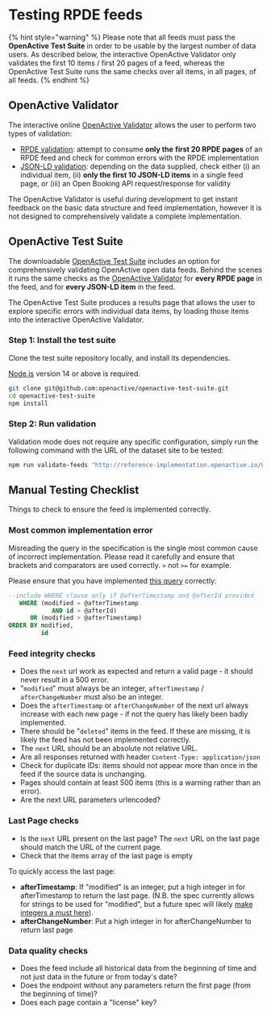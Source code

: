 # Testing RPDE feeds

{% hint style="warning" %}
Please note that all feeds must pass the **OpenActive Test Suite** in order to be usable by the largest number of data users. As described below, the interactive OpenActive Validator only validates the first 10 items / first 20 pages of a feed, whereas the OpenActive Test Suite runs the same checks over all items, in all pages, of all feeds.
{% endhint %}

## OpenActive Validator

The interactive online [OpenActive Validator](https://validator.openactive.io) allows the user to perform two types of validation:

* [RPDE validation](https://validator.openactive.io/rpde): attempt to consume **only the** **first 20 RPDE pages** of an RPDE feed and check for common errors with the RPDE implementation
* [JSON-LD validation](https://validator.openactive.io/): depending on the data supplied, check either (i) an individual item, (ii) **only the first 10 JSON-LD items** in a single feed page, or (iii) an Open Booking API request/response for validity

The OpenActive Validator is useful during development to get instant feedback on the basic data structure and feed implementation, however it is not designed to comprehensively validate a complete implementation.

## OpenActive Test Suite

The downloadable [OpenActive Test Suite](https://github.com/openactive/openactive-test-suite/) includes an option for comprehensively validating OpenActive open data feeds. Behind the scenes it runs the same checks as the [OpenActive Validator](https://validator.openactive.io/) for **every RPDE page** in the feed, and for **every JSON-LD item** in the feed.

The OpenActive Test Suite produces a results page that allows the user to explore specific errors with individual data items, by loading those items into the interactive OpenActive Validator.

### Step 1: Install the test suite

Clone the test suite repository locally, and install its dependencies.

[Node.js](https://nodejs.org/en/download/) version 14 or above is required.

```bash
git clone git@github.com:openactive/openactive-test-suite.git
cd openactive-test-suite
npm install
```

### Step 2: Run validation

Validation mode does not require any specific configuration, simply run the following command with the URL of the dataset site to be tested:

```bash
npm run validate-feeds "http://reference-implementation.openactive.io/OpenActive"
```

## Manual Testing Checklist

Things to check to ensure the feed is implemented correctly.

### Most common implementation error

Misreading the query in the specification is the single most common cause of incorrect implementation. Please read it carefully and ensure that brackets and comparators are used correctly. `>` not `>=` for example.

Please ensure that you have implemented [this query](https://www.openactive.io/realtime-paged-data-exchange/#sql-query-example-for-timestamp-id) correctly:

```sql
--include WHERE clause only if @afterTimestamp and @afterId provided
   WHERE (modified = @afterTimestamp
            AND id > @afterId)
      OR (modified > @afterTimestamp)
ORDER BY modified,
         id
```

### Feed integrity checks

* Does the `next` url work as expected and return a valid page - it should never result in a 500 error.
* "`modified`" must always be an integer, `afterTimestamp` / `afterChangeNumber` must also be an integer.
* Does the `afterTimestamp` or `afterChangeNumber` of the next url always increase with each new page - if not the query has likely been badly implemented.
* There should be "`deleted`" items in the feed. If these are missing, it is likely the feed has not been implemented correctly.
* The `next` URL should be an absolute not relative URL.
* Are all responses returned with header `Content-Type: application/json`
* Check for duplicate IDs: items should not appear more than once in the feed if the source data is unchanging.
* Pages should contain at least 500 items (this is a warning rather than an error).
* Are the next URL parameters urlencoded?

### Last Page checks

* Is the `next` URL present on the last page? The `next` URL on the last page should match the URL of the current page.
* Check that the items array of the last page is empty

To quickly access the last page:

* **afterTimestamp**: If "modified" is an integer, put a high integer in for afterTimestamp to return the last page. (N.B. the spec currently allows for strings to be used for "modified", but a future spec will likely [make integers a must here](https://github.com/openactive/realtime-paged-data-exchange/issues/89)).
* **afterChangeNumber**: Put a high integer in for afterChangeNumber to return last page

### Data quality checks

* Does the feed include all historical data from the beginning of time and not just data in the future or from today's date?
* Does the endpoint without any parameters return the first page (from the beginning of time)?
* Does each page contain a "license" key?
